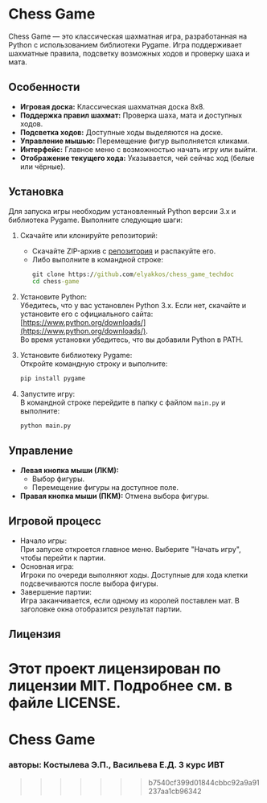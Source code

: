 # Chess Game

Chess Game — это классическая шахматная игра, разработанная на Python с использованием библиотеки Pygame. Игра поддерживает шахматные правила, подсветку возможных ходов и проверку шаха и мата.

## **Особенности**
- **Игровая доска:** Классическая шахматная доска 8x8.
- **Поддержка правил шахмат:** Проверка шаха, мата и доступных ходов.
- **Подсветка ходов:** Доступные ходы выделяются на доске.
- **Управление мышью:** Перемещение фигур выполняется кликами.
- **Интерфейс:** Главное меню с возможностью начать игру или выйти.
- **Отображение текущего хода:** Указывается, чей сейчас ход (белые или чёрные).

## **Установка**
Для запуска игры необходим установленный Python версии 3.x и библиотека Pygame. Выполните следующие шаги:

1. Скачайте или клонируйте репозиторий:
    - Скачайте ZIP-архив с [репозитория](https://github.com/elyakkos/chess_game_techdoc) и распакуйте его.  
    - Либо выполните в командной строке:
      ```cmd
      git clone https://github.com/elyakkos/chess_game_techdoc
      cd chess-game
      ```

2. Установите Python:  
    Убедитесь, что у вас установлен Python 3.x. Если нет, скачайте и установите его с официального сайта:  
    [https://www.python.org/downloads/](https://www.python.org/downloads/).  
    Во время установки убедитесь, что вы добавили Python в PATH.

3. Установите библиотеку Pygame:  
    Откройте командную строку и выполните:
    ```cmd
    pip install pygame
    ```

4. Запустите игру:  
    В командной строке перейдите в папку с файлом `main.py` и выполните:
    ```cmd
    python main.py
    ```

## **Управление**
- **Левая кнопка мыши (ЛКМ):**  
  - Выбор фигуры.  
  - Перемещение фигуры на доступное поле.
- **Правая кнопка мыши (ПКМ):** Отмена выбора фигуры.  

## **Игровой процесс**
- Начало игры:  
  При запуске откроется главное меню. Выберите "Начать игру", чтобы перейти к партии.  
- Основная игра:  
  Игроки по очереди выполняют ходы. Доступные для хода клетки подсвечиваются после выбора фигуры.  
- Завершение партии:  
  Игра заканчивается, если одному из королей поставлен мат. В заголовке окна отобразится результат партии.

## **Лицензия**
Этот проект лицензирован по лицензии MIT. Подробнее см. в файле LICENSE.
=======
# Сhess Game
### авторы: Костылева Э.П., Васильева Е.Д. 3 курс ИВТ
>>>>>>> b7540cf399d01844cbbc92a9a91237aa1cb96342
